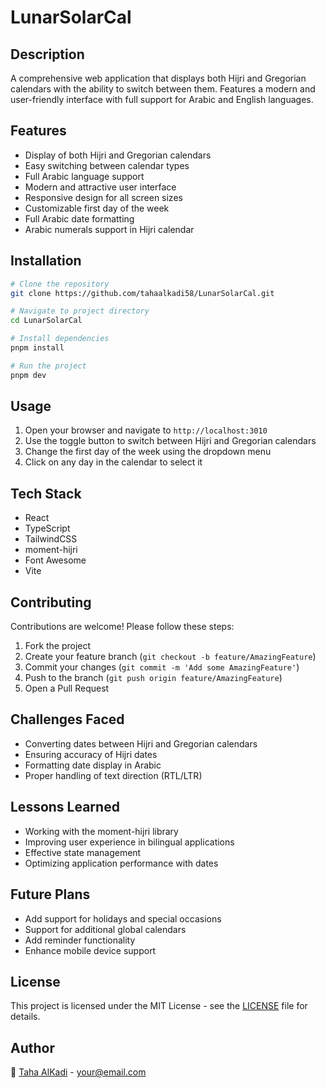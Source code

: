 # LunarSolarCal

## Description
A comprehensive web application that displays both Hijri and Gregorian calendars with the ability to switch between them. Features a modern and user-friendly interface with full support for Arabic and English languages.

## Features
* Display of both Hijri and Gregorian calendars
* Easy switching between calendar types
* Full Arabic language support
* Modern and attractive user interface
* Responsive design for all screen sizes
* Customizable first day of the week
* Full Arabic date formatting
* Arabic numerals support in Hijri calendar

## Installation
```bash
# Clone the repository
git clone https://github.com/tahaalkadi58/LunarSolarCal.git

# Navigate to project directory
cd LunarSolarCal

# Install dependencies
pnpm install

# Run the project
pnpm dev
```

## Usage
1. Open your browser and navigate to `http://localhost:3010`
2. Use the toggle button to switch between Hijri and Gregorian calendars
3. Change the first day of the week using the dropdown menu
4. Click on any day in the calendar to select it

## Tech Stack
* React
* TypeScript
* TailwindCSS
* moment-hijri
* Font Awesome
* Vite

## Contributing
Contributions are welcome! Please follow these steps:
1. Fork the project
2. Create your feature branch (`git checkout -b feature/AmazingFeature`)
3. Commit your changes (`git commit -m 'Add some AmazingFeature'`)
4. Push to the branch (`git push origin feature/AmazingFeature`)
5. Open a Pull Request

## Challenges Faced
* Converting dates between Hijri and Gregorian calendars
* Ensuring accuracy of Hijri dates
* Formatting date display in Arabic
* Proper handling of text direction (RTL/LTR)

## Lessons Learned
* Working with the moment-hijri library
* Improving user experience in bilingual applications
* Effective state management
* Optimizing application performance with dates

## Future Plans
* Add support for holidays and special occasions
* Support for additional global calendars
* Add reminder functionality
* Enhance mobile device support

## License
This project is licensed under the MIT License - see the [LICENSE](LICENSE) file for details.

## Author
📧 [Taha AlKadi](https://github.com/tahaalkadi58) - [your@email.com](mailto:your@email.com) 